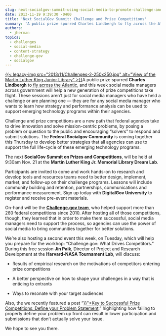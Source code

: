 ```yaml
---
slug: next-socialgov-summit-using-social-media-to-promote-challenge-and-prize-competitions
date: 2013-11-19 9:39:30 -0400
title: 'Next SocialGov Summit: Challenge and Prize Competitions'
summary: 'A public prize spurred Charles Lindbergh to fly across the Atlantic, and this week social media managers across government will help a new generation of prize competitions take flight. These sessions aren&#8217;t just for social media managers who have held a challenge or are'
authors:
  - jherman
topics:
  - challenges
  - social-media
  - content-strategy
  - challenge-gov
  - socialgov
---
```


<p>
  <a href="https://s3.amazonaws.com/digitalgov/_legacy-img/2013/11/Challenges-2.jpg">{{< legacy-img src="2013/11/Challenges-2-250x250.jpg" alt="View of the Martin Luther King Junior Library" >}}</a>A public prize spurred <strong>Charles Lindbergh</strong> to<a href="http://history1900s.about.com/od/people/a/Charles-Lindbergh.htm"> fly across the Atlantic</a>, and this week social media managers across government will help a new generation of prize competitions take flight. These sessions aren&#8217;t just for social media managers who have held a challenge or are planning one &#8212; they are for any social media manager who wants to learn how strategy and performance analysis can be used to support emerging technology programs within their agencies.
</p>

<p>
  Challenge and prize competitions are a new path that federal agencies take to drive innovation and solve mission-centric problems, by posing a problem or question to the public and encouraging “solvers” to respond and submit solutions. The <strong>Federal Socialgov Community</strong> is coming together this Thursday to develop better strategies that all agencies can use to support the full life-cycle of these emerging technology programs.
</p>

<p>
  The next <strong>SocialGov Summit on Prizes and Competitions</strong>, will be held at 9:30am Nov. 21 at the <strong>Martin Luther King Jr. Memorial Library Dream Lab</strong>.
</p>

<p>
  Participants are invited to come and work hands-on to research and develop tools and resources teams need to better design, implement, market, and follow-up on their challenge programs. Lessons will include community building and retention, partnerships, communications and performance measurement. Sign up today with <strong>DigitalGov University</strong> to register and receive pre-event materials.
</p>

<p>
  On-hand will be the <a href="https://challenge.gov/" target="_blank"><strong>Challenge.gov team</strong></a>,  who helped support more than 260 federal competitions since 2010. After hosting all of those competitions, though, they learned that in order to make them successful, social media managers need to support the process, so agencies can use the power of social media to bring communities together for better solutions.
</p>

<p>
  We&#8217;re also hosting a second event this week, on Tuesday, which will help you prepare for the workhop: &#8220;Challenge.gov: What Drives Competitors.&#8221; During this free session <strong>Jin Paik</strong>, Director of Project and Research Development at the <strong>Harvard-NASA Tournament Lab</strong>, will discuss:
</p>

  * <p>
      Results of empirical research on the motivations of competitors entering prize competitions
    </p>

  * <p>
      A better perspective on how to shape your challenges in a way that is enticing to entrants
    </p>

  * <p>
      Ways to resonate with your target audiences
    </p>

<p>
  Also, the we recently featured a post &#8220;<a title="Key to Successful Prize Competitions: Define Your Problem Statement" href="{{< ref "2013-11-13-key-to-successful-prize-competitions-define-your-problem-statement.md" >}}">Key to Successful Prize Competitions: Define your Problem Statement</a>,&#8221; highlighting how failing to properly define your problem up front can result in lower participation and submissions that don’t actually solve your issue.
</p>

<p>
  We hope to see you there.
</p>